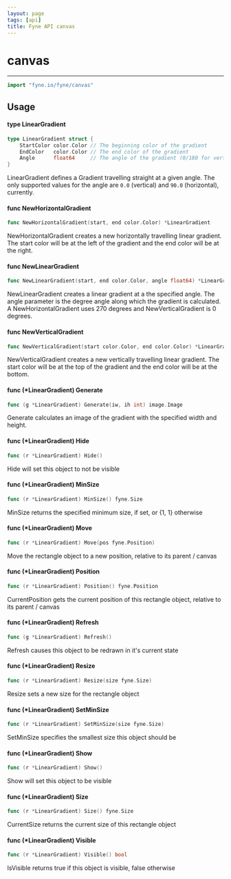 ```yaml
---
layout: page
tags: [api]
title: Fyne API canvas
---
```


# canvas
---
```go
import "fyne.io/fyne/canvas"
```

## Usage

#### type LinearGradient

```go
type LinearGradient struct {
	StartColor color.Color // The beginning color of the gradient
	EndColor   color.Color // The end color of the gradient
	Angle      float64     // The angle of the gradient (0/180 for vertical; 90/270 for horizontal)
}
```

LinearGradient defines a Gradient travelling straight at a given angle. The only supported values for the angle are `0.0` (vertical) and `90.0` (horizontal), currently.

#### func  NewHorizontalGradient

```go
func NewHorizontalGradient(start, end color.Color) *LinearGradient
```
NewHorizontalGradient creates a new horizontally travelling linear gradient. The start color will be at the left of the gradient and the end color will be at the right.

#### func  NewLinearGradient

```go
func NewLinearGradient(start, end color.Color, angle float64) *LinearGradient
```
NewLinearGradient creates a linear gradient at a the specified angle. The angle parameter is the degree angle along which the gradient is calculated. A NewHorizontalGradient uses 270 degrees and NewVerticalGradient is 0 degrees.

#### func  NewVerticalGradient

```go
func NewVerticalGradient(start color.Color, end color.Color) *LinearGradient
```
NewVerticalGradient creates a new vertically travelling linear gradient. The start color will be at the top of the gradient and the end color will be at the bottom.

#### func (*LinearGradient) Generate

```go
func (g *LinearGradient) Generate(iw, ih int) image.Image
```
Generate calculates an image of the gradient with the specified width and height.

#### func (*LinearGradient) Hide

```go
func (r *LinearGradient) Hide()
```
Hide will set this object to not be visible

#### func (*LinearGradient) MinSize

```go
func (r *LinearGradient) MinSize() fyne.Size
```
MinSize returns the specified minimum size, if set, or {1, 1} otherwise

#### func (*LinearGradient) Move

```go
func (r *LinearGradient) Move(pos fyne.Position)
```
Move the rectangle object to a new position, relative to its parent / canvas

#### func (*LinearGradient) Position

```go
func (r *LinearGradient) Position() fyne.Position
```
CurrentPosition gets the current position of this rectangle object, relative to its parent / canvas

#### func (*LinearGradient) Refresh

```go
func (g *LinearGradient) Refresh()
```
Refresh causes this object to be redrawn in it's current state

#### func (*LinearGradient) Resize

```go
func (r *LinearGradient) Resize(size fyne.Size)
```
Resize sets a new size for the rectangle object

#### func (*LinearGradient) SetMinSize

```go
func (r *LinearGradient) SetMinSize(size fyne.Size)
```
SetMinSize specifies the smallest size this object should be

#### func (*LinearGradient) Show

```go
func (r *LinearGradient) Show()
```
Show will set this object to be visible

#### func (*LinearGradient) Size

```go
func (r *LinearGradient) Size() fyne.Size
```
CurrentSize returns the current size of this rectangle object

#### func (*LinearGradient) Visible

```go
func (r *LinearGradient) Visible() bool
```
IsVisible returns true if this object is visible, false otherwise
